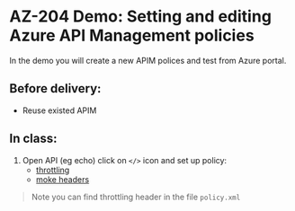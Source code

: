 # AZ-204 Demo: Setting and editing Azure API Management policies

In the demo you will create a new APIM polices and test from Azure portal.

## Before delivery:

- Reuse existed APIM

## In class:

1. Open API (eg echo) click on `</>` icon and set up policy:
   - [throttling](https://docs.microsoft.com/en-us/azure/api-management/transform-api#protect-an-api-by-adding-rate-limit-policy-throttling)
   - [moke headers](https://docs.microsoft.com/en-us/azure/api-management/transform-api#transform-an-api-to-strip-response-headers)

> Note you can find throttling header in the file `policy.xml`